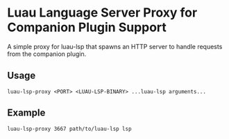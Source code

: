 # Luau Language Server Proxy for Companion Plugin Support

A simple proxy for luau-lsp that spawns an HTTP server to handle requests from the companion plugin.

## Usage

`luau-lsp-proxy <PORT> <LUAU-LSP-BINARY> ...luau-lsp arguments...`

## Example

`luau-lsp-proxy 3667 path/to/luau-lsp lsp`
